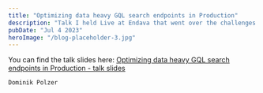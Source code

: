 ```yaml
---
title: "Optimizing data heavy GQL search endpoints in Production"
description: "Talk I held Live at Endava that went over the challenges when developing high traffic GQL Server."
pubDate: "Jul 4 2023"
heroImage: "/blog-placeholder-3.jpg"
---
```


You can find the talk slides here:
<a href="https://docs.google.com/presentation/d/1XDPupOil64VmzSxjaYbF2ABnHElXRw2V/edit#slide=id.p1" target="_blank">Optimizing data heavy GQL search endpoints in Production - talk slides</a>

`Dominik Polzer`

